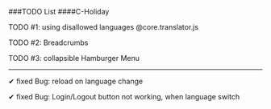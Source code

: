 ###TODO List 
####C-Holiday

TODO #1: using disallowed languages @core.translator.js

TODO #2: Breadcrumbs

TODO #3: collapsible Hamburger Menu

_____
✔ fixed Bug: reload on language change

✔ fixed Bug: Login/Logout button not working, when language switch